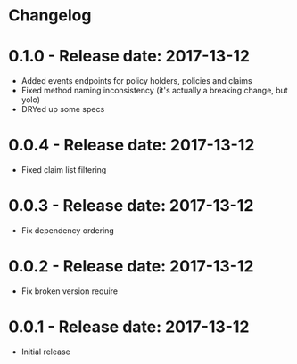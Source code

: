 # Changelog

# 0.1.0 - Release date: 2017-13-12
* Added events endpoints for policy holders, policies and claims
* Fixed method naming inconsistency (it's actually a breaking change, but yolo)
* DRYed up some specs


# 0.0.4 - Release date: 2017-13-12
* Fixed claim list filtering


# 0.0.3 - Release date: 2017-13-12
* Fix dependency ordering


# 0.0.2 - Release date: 2017-13-12
* Fix broken version require


# 0.0.1 - Release date: 2017-13-12
* Initial release


